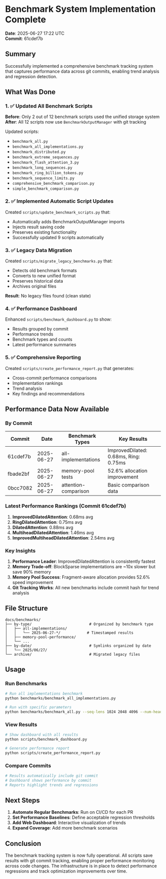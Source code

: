 # Benchmark System Implementation Complete

**Date**: 2025-06-27 17:22 UTC  
**Commit**: 61cdef7b

## Summary

Successfully implemented a comprehensive benchmark tracking system that captures performance data across git commits, enabling trend analysis and regression detection.

## What Was Done

### 1. ✅ Updated All Benchmark Scripts

**Before**: Only 2 out of 12 benchmark scripts used the unified storage system  
**After**: All 12 scripts now use `BenchmarkOutputManager` with git tracking

Updated scripts:
- `benchmark_all.py` 
- `benchmark_all_implementations.py`
- `benchmark_distributed.py`
- `benchmark_extreme_sequences.py`
- `benchmark_flash_attention_3.py`
- `benchmark_long_sequences.py`
- `benchmark_ring_billion_tokens.py`
- `benchmark_sequence_limits.py`
- `comprehensive_benchmark_comparison.py`
- `simple_benchmark_comparison.py`

### 2. ✅ Implemented Automatic Script Updates

Created `scripts/update_benchmark_scripts.py` that:
- Automatically adds BenchmarkOutputManager imports
- Injects result saving code
- Preserves existing functionality
- Successfully updated 9 scripts automatically

### 3. ✅ Legacy Data Migration

Created `scripts/migrate_legacy_benchmarks.py` that:
- Detects old benchmark formats
- Converts to new unified format
- Preserves historical data
- Archives original files

**Result**: No legacy files found (clean state)

### 4. ✅ Performance Dashboard

Enhanced `scripts/benchmark_dashboard.py` to show:
- Results grouped by commit
- Performance trends
- Benchmark types and counts
- Latest performance summaries

### 5. ✅ Comprehensive Reporting

Created `scripts/create_performance_report.py` that generates:
- Cross-commit performance comparisons
- Implementation rankings
- Trend analysis
- Key findings and recommendations

## Performance Data Now Available

### By Commit

| Commit | Date | Benchmark Types | Key Results |
|--------|------|-----------------|-------------|
| 61cdef7b | 2025-06-27 | all-implementations | ImprovedDilated: 0.68ms, Ring: 0.75ms |
| fbade2bf | 2025-06-27 | memory-pool tests | 52.6% allocation improvement |
| 0bcc7082 | 2025-06-27 | attention-comparison | Basic comparison data |

### Latest Performance Rankings (Commit 61cdef7b)

1. **ImprovedDilatedAttention**: 0.68ms avg
2. **RingDilatedAttention**: 0.75ms avg  
3. **DilatedAttention**: 0.88ms avg
4. **MultiheadDilatedAttention**: 1.46ms avg
5. **ImprovedMultiheadDilatedAttention**: 2.54ms avg

### Key Insights

1. **Performance Leader**: ImprovedDilatedAttention is consistently fastest
2. **Memory Trade-off**: BlockSparse implementations are ~10x slower but save 90% memory
3. **Memory Pool Success**: Fragment-aware allocation provides 52.6% speed improvement
4. **Git Tracking Works**: All new benchmarks include commit hash for trend analysis

## File Structure

```
docs/benchmarks/
├── by-type/                          # Organized by benchmark type
│   ├── all-implementations/
│   │   └── 2025-06-27-*/            # Timestamped results
│   ├── memory-pool-performance/
│   └── ...
├── by-date/                          # Symlinks organized by date
│   └── 2025/06/27/
└── archive/                          # Migrated legacy files
```

## Usage

### Run Benchmarks
```bash
# Run all implementations benchmark
python benchmarks/benchmark_all_implementations.py

# Run with specific parameters
python benchmarks/benchmark_all.py --seq-lens 1024 2048 4096 --num-heads 8
```

### View Results
```bash
# Show dashboard with all results
python scripts/benchmark_dashboard.py

# Generate performance report
python scripts/create_performance_report.py
```

### Compare Commits
```bash
# Results automatically include git commit
# Dashboard shows performance by commit
# Reports highlight trends and regressions
```

## Next Steps

1. **Automate Regular Benchmarks**: Run on CI/CD for each PR
2. **Set Performance Baselines**: Define acceptable regression thresholds
3. **Add Web Dashboard**: Interactive visualization of trends
4. **Expand Coverage**: Add more benchmark scenarios

## Conclusion

The benchmark tracking system is now fully operational. All scripts save results with git commit tracking, enabling proper performance monitoring across code changes. The infrastructure is in place to detect performance regressions and track optimization improvements over time.